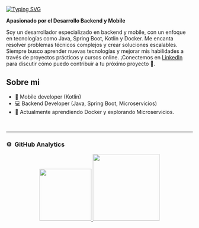 [![Typing SVG](https://readme-typing-svg.demolab.com?font=Roboto&weight=900&size=30&pause=1000&color=4d597c&vCenter=true&random=false&width=440&height=35&lines=%F0%9F%91%8B+Hola%2C+soy+Christian+Gallegos;%F0%9F%99%8C+Bienvenido+a+mi+GitHub)](https://git.io/typing-svg)  

**Apasionado por el Desarrollo Backend y Mobile**

Soy un desarrollador especializado en backend y mobile, con un enfoque en tecnologías como Java, Spring Boot, Kotlin y Docker. Me encanta resolver problemas técnicos complejos y crear soluciones escalables. Siempre busco aprender nuevas tecnologías y mejorar mis habilidades a través de proyectos prácticos y cursos online.
¡Conectemos en [LinkedIn](https://www.linkedin.com/in/saint-christian/) para discutir cómo puedo contribuir a tu próximo proyecto 🚀.

## Sobre mi

- 📲 Mobile developer (Kotlin)
- 💻 Backend Developer (Java, Spring Boot, Microservicios)
- 🌱 Actualmente aprendiendo Docker y explorando Microservicios.
<br>

---
### ⚙️ &nbsp;GitHub Analytics
<p align="center">
<a href="https://github.com/ChristianGallegos7">
  <img height="140em" src="https://github-readme-stats-eight-theta.vercel.app/api?username=ChristianGallegos7&show_icons=true&theme=algolia&include_all_commits=true&count_private=true"/>
  <img height="180em" src="https://github-readme-stats-eight-theta.vercel.app/api/top-langs/?username=ChristianGallegos7&layout=compact&langs_count=8&theme=algolia"/>
</a>
</p>

